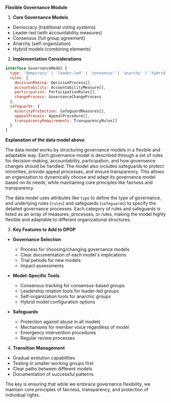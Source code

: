 **Flexible Governance Module**

1. **Core Governance Models**
- Democracy (traditional voting systems)
- Leader-led (with accountability measures)
- Consensus (full group agreement)
- Anarchy (self-organization)
- Hybrid models (combining elements)

2. **Implementation Considerations**
```javascript
interface GovernanceModel {
  type: 'democracy' | 'leader-led' | 'consensus' | 'anarchy' | 'hybrid',
  rules: {
    decisionMaking: DecisionProcess[],
    accountability: AccountabilityMeasure[],
    participation: ParticipationRules[],
    changeProcess: GovernanceChangeProcess
  },
  safeguards: {
    minorityProtection: SafeguardMeasures[],
    appealProcess: AppealProcedure[],
    transparencyRequirements: TransparencyRules[]
  }
}
```

**Explanation of the data model above**

The data model works by structuring governance models in a flexible and adaptable way. Each governance model is described through a set of rules for decision-making, accountability, participation, and how governance changes should be handled. The model also includes safeguards to protect minorities, provide appeal processes, and ensure transparency. This allows an organization to dynamically choose and adapt its governance model based on its needs, while maintaining core principles like fairness and transparency.

The data model uses attributes like `type` to define the type of governance, and underlying rules (`rules`) and safeguards (`safeguards`) to specify the detailed governance processes. Each category of rules and safeguards is listed as an array of measures, processes, or rules, making the model highly flexible and adaptable to different organizational structures.

3. **Key Features to Add to DPOP**

- **Governance Selection**
  - Process for choosing/changing governance models
  - Clear documentation of each model's implications
  - Trial periods for new models
  - Impact assessments

- **Model-Specific Tools**
  - Consensus tracking for consensus-based groups
  - Leadership rotation tools for leader-led groups
  - Self-organization tools for anarchic groups
  - Hybrid model configuration options

- **Safeguards**
  - Protection against abuse in all models
  - Mechanisms for member voice regardless of model
  - Emergency intervention procedures
  - Regular review processes

4. **Transition Management**
- Gradual evolution capabilities
- Testing in smaller working groups first
- Clear paths between different models
- Documentation of successful patterns

The key is ensuring that while we embrace governance flexibility, we maintain core principles of fairness, transparency, and protection of individual rights.
